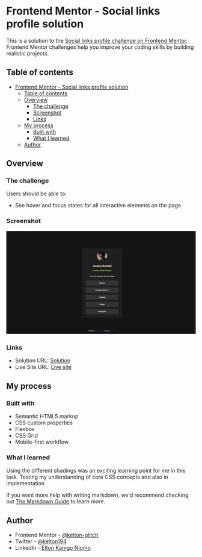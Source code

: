 # Frontend Mentor - Social links profile solution

This is a solution to the [Social links profile challenge on Frontend Mentor](https://www.frontendmentor.io/challenges/social-links-profile-UG32l9m6dQ). Frontend Mentor challenges help you improve your coding skills by building realistic projects.

## Table of contents

- [Frontend Mentor - Social links profile solution](#frontend-mentor---social-links-profile-solution)
  - [Table of contents](#table-of-contents)
  - [Overview](#overview)
    - [The challenge](#the-challenge)
    - [Screenshot](#screenshot)
    - [Links](#links)
  - [My process](#my-process)
    - [Built with](#built-with)
    - [What I learned](#what-i-learned)
  - [Author](#author)

## Overview

### The challenge

Users should be able to:

- See hover and focus states for all interactive elements on the page

### Screenshot

![Task Screenshot](./assets/screenshot/screenshot.jpeg)

### Links

- Solution URL: [Solution](https://github.com/kelton-glitch/social-links-profile)
- Live Site URL: [Live site](https://social19.netlify.app)

## My process

### Built with

- Semantic HTML5 markup
- CSS custom properties
- Flexbox
- CSS Grid
- Mobile-first workflow

### What I learned

Using the different shadings was an exciting learning point for me in this task. Testing my understanding of core CSS concepts and also in implementation

If you want more help with writing markdown, we'd recommend checking out [The Markdown Guide](https://www.markdownguide.org/) to learn more.

## Author

- Frontend Mentor - [@kelton-glitch](https://www.frontendmentor.io/profile/kelton-glitch)
- Twitter - [@kelton194](https://www.twitter.com/kelton194)
- LinkedIn - [Elton Kamgo Njomo](https://www.linkedin.com/in/elton-kamgo-njomo-89ba66210)
